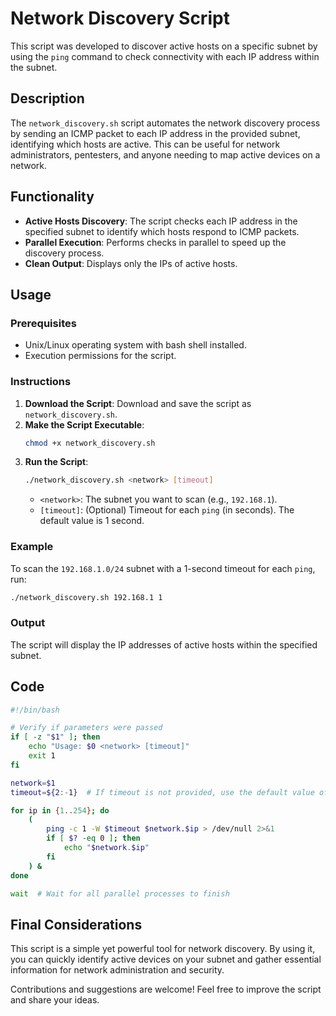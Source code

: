 # Network Discovery Script

This script was developed to discover active hosts on a specific subnet by using the `ping` command to check connectivity with each IP address within the subnet.

## Description

The `network_discovery.sh` script automates the network discovery process by sending an ICMP packet to each IP address in the provided subnet, identifying which hosts are active. This can be useful for network administrators, pentesters, and anyone needing to map active devices on a network.

## Functionality

- **Active Hosts Discovery**: The script checks each IP address in the specified subnet to identify which hosts respond to ICMP packets.
- **Parallel Execution**: Performs checks in parallel to speed up the discovery process.
- **Clean Output**: Displays only the IPs of active hosts.

## Usage

### Prerequisites

- Unix/Linux operating system with bash shell installed.
- Execution permissions for the script.

### Instructions

1. **Download the Script**: Download and save the script as `network_discovery.sh`.
2. **Make the Script Executable**:
    ```bash
    chmod +x network_discovery.sh
    ```
3. **Run the Script**:
    ```bash
    ./network_discovery.sh <network> [timeout]
    ```
    - `<network>`: The subnet you want to scan (e.g., `192.168.1`).
    - `[timeout]`: (Optional) Timeout for each `ping` (in seconds). The default value is 1 second.

### Example

To scan the `192.168.1.0/24` subnet with a 1-second timeout for each `ping`, run:
```bash
./network_discovery.sh 192.168.1 1
```

### Output

The script will display the IP addresses of active hosts within the specified subnet.

## Code

```bash
#!/bin/bash

# Verify if parameters were passed
if [ -z "$1" ]; then
    echo "Usage: $0 <network> [timeout]"
    exit 1
fi

network=$1
timeout=${2:-1}  # If timeout is not provided, use the default value of 1 second

for ip in {1..254}; do
    (
        ping -c 1 -W $timeout $network.$ip > /dev/null 2>&1
        if [ $? -eq 0 ]; then
            echo "$network.$ip"
        fi
    ) &
done

wait  # Wait for all parallel processes to finish
```

## Final Considerations

This script is a simple yet powerful tool for network discovery. By using it, you can quickly identify active devices on your subnet and gather essential information for network administration and security.

Contributions and suggestions are welcome! Feel free to improve the script and share your ideas.
